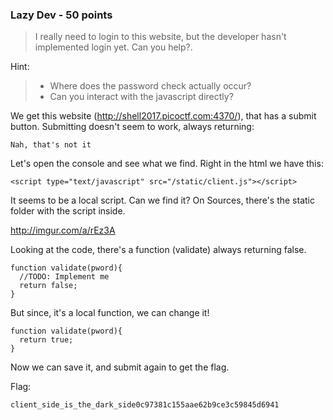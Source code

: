 ### Lazy Dev - 50 points

> I really need to login to this website, but the developer hasn't implemented login yet. Can you help?.

Hint:
> * Where does the password check actually occur?
> * Can you interact with the javascript directly?

We get this website (http://shell2017.picoctf.com:4370/), that has a submit button. Submitting doesn't seem to work, always returning:
```
Nah, that's not it
```
Let's open the console and see what we find.
Right in the html we have this:
```
<script type="text/javascript" src="/static/client.js"></script>
```
It seems to be a local script. Can we find it?
On Sources, there's the static folder with the script inside.

http://imgur.com/a/rEz3A

Looking at the code, there's a function (validate) always returning false.
```
function validate(pword){
  //TODO: Implement me
  return false;
}
```
But since, it's a local function, we can change it!
```
function validate(pword){
  return true;
}
```
Now we can save it, and submit again to get the flag.

Flag:
```
client_side_is_the_dark_side0c97381c155aae62b9ce3c59845d6941
```
